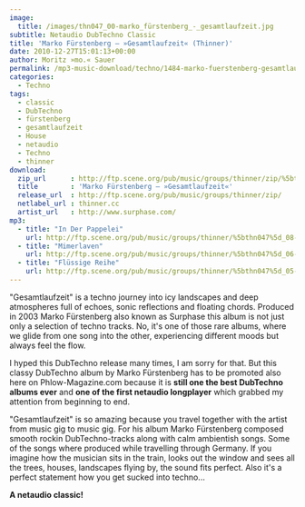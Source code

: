 ```yaml
---
image:
  title: /images/thn047_00-marko_fürstenberg_-_gesamtlaufzeit.jpg
subtitle: Netaudio DubTechno Classic
title: 'Marko Fürstenberg – »Gesamtlaufzeit« (Thinner)'
date: 2010-12-27T15:01:13+00:00
author: Moritz »mo.« Sauer
permalink: /mp3-music-download/techno/1484-marko-fuerstenberg-gesamtlaufzeit
categories:
  - Techno
tags:
  - classic
  - DubTechno
  - fürstenberg
  - gesamtlaufzeit
  - House
  - netaudio
  - Techno
  - thinner
download:
  zip_url      : http://ftp.scene.org/pub/music/groups/thinner/zip/%5bthn047%5d-marko_fuerstenberg_-_gesamtlaufzeit.zip
  title        : 'Marko Fürstenberg – »Gesamtlaufzeit«'
  release_url  : http://ftp.scene.org/pub/music/groups/thinner/zip/
  netlabel_url : thinner.cc
  artist_url   : http://www.surphase.com/
mp3:
  - title: "In Der Pappelei"
    url: http://ftp.scene.org/pub/music/groups/thinner/%5bthn047%5d_08-marko_fuerstenberg_-_in_der_pappelei.mp3
  - title: "Mimerlaven"
    url: http://ftp.scene.org/pub/music/groups/thinner/%5bthn047%5d_06-marko_fuerstenberg_-_mimerlaven.mp3
  - title: "Flüssige Reihe"
    url: http://ftp.scene.org/pub/music/groups/thinner/%5bthn047%5d_05-marko_fuerstenberg_-_fluessige_reise.mp3
---
```

"Gesamtlaufzeit" is a techno journey into icy landscapes and deep atmospheres full of echoes, sonic reflections and floating chords. Produced in 2003 Marko Fürstenberg also known as Surphase this album is not just only a selection of techno tracks. No, it's one of those rare albums, where we glide from one song into the other, experiencing different moods but always feel the flow.<!--more-->

I hyped this DubTechno release many times, I am sorry for that. But this classy DubTechno album by Marko Fürstenberg has to be promoted also here on Phlow-Magazine.com because it is **still one the best DubTechno albums ever** and **one of the first netaudio longplayer** which grabbed my attention from beginning to end.

"Gesamtlaufzeit" is so amazing because you travel together with the artist from music gig to music gig. For his album Marko Fürstenberg composed smooth rockin DubTechno-tracks along with calm ambientish songs. Some of the songs where produced while travelling through Germany. If you imagine how the musician sits in the train, looks out the window and sees all the trees, houses, landscapes flying by, the sound fits perfect. Also it's a perfect statement how you get sucked into techno...

**A netaudio classic!**
